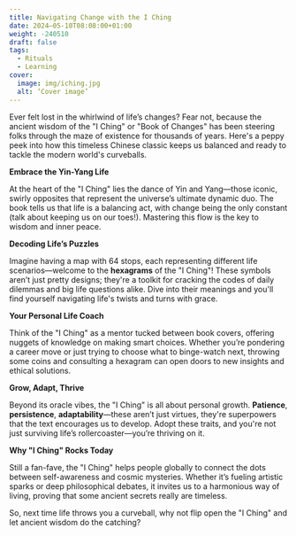 ```yaml
---
title: Navigating Change with the I Ching
date: 2024–05-10T08:08:00+01:00
weight: -240510
draft: false
tags:
  - Rituals
  - Learning
cover:
  image: img/iching.jpg
  alt: ‘Cover image’
---
```


Ever felt lost in the whirlwind of life’s changes? Fear not, because the ancient wisdom of the "I Ching" or "Book of Changes" has been steering folks through the maze of existence for thousands of years. Here's a peppy peek into how this timeless Chinese classic keeps us balanced and ready to tackle the modern world's curveballs.

**Embrace the Yin-Yang Life**

At the heart of the "I Ching" lies the dance of Yin and Yang—those iconic, swirly opposites that represent the universe’s ultimate dynamic duo. The book tells us that life is a balancing act, with change being the only constant (talk about keeping us on our toes!). Mastering this flow is the key to wisdom and inner peace.

**Decoding Life’s Puzzles**

Imagine having a map with 64 stops, each representing different life scenarios—welcome to the **hexagrams** of the "I Ching"! These symbols aren’t just pretty designs; they're a toolkit for cracking the codes of daily dilemmas and big life questions alike. Dive into their meanings and you'll find yourself navigating life's twists and turns with grace.

**Your Personal Life Coach**

Think of the "I Ching" as a mentor tucked between book covers, offering nuggets of knowledge on making smart choices. Whether you’re pondering a career move or just trying to choose what to binge-watch next, throwing some coins and consulting a hexagram can open doors to new insights and ethical solutions.

**Grow, Adapt, Thrive**

Beyond its oracle vibes, the "I Ching" is all about personal growth. **Patience**, **persistence**, **adaptability**—these aren’t just virtues, they're superpowers that the text encourages us to develop. Adopt these traits, and you're not just surviving life’s rollercoaster—you’re thriving on it.

**Why "I Ching" Rocks Today**

Still a fan-fave, the "I Ching" helps people globally to connect the dots between self-awareness and cosmic mysteries. Whether it’s fueling artistic sparks or deep philosophical debates, it invites us to a harmonious way of living, proving that some ancient secrets really are timeless.

So, next time life throws you a curveball, why not flip open the "I Ching" and let ancient wisdom do the catching?
